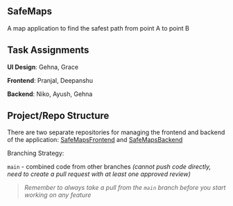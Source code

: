 SafeMaps
--------

A map application to find the safest path from point A to point B


**Task Assignments**
-------------------

**UI Design**: Gehna, Grace

**Frontend**: Pranjal, Deepanshu

**Backend**: Niko, Ayush, Gehna


Project/Repo Structure
--------------
There are two separate repositories for managing the frontend and backend of the application: [SafeMapsFrontend](https://github.com/T-I-P/SafeMapsFrontend) and [SafeMapsBackend](https://github.com/T-I-P/SafeMapsBackend)


Branching Strategy:

`main` - combined code from other branches _(cannot push code directly, need to create a pull request with at least one approved review)_



>_Remember to always take a pull from the `main` branch before you start working on any feature_
